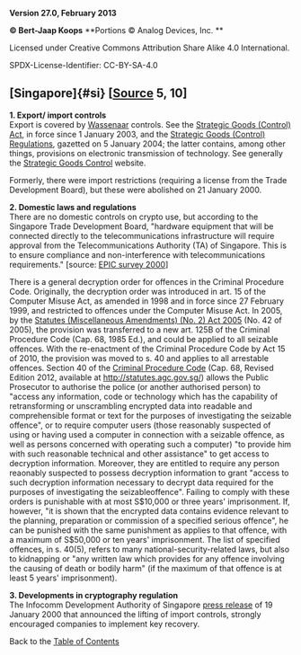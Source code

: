 **Version 27.0, February 2013**

**© Bert-Jaap Koops**
**Portions © Analog Devices, Inc. **  

Licensed under Creative Commons Attribution Share Alike 4.0 International.

SPDX-License-Identifier: CC-BY-SA-4.0

## [Singapore]{#si} \[[Source](cls-srce.htm) 5, 10\]

**1. Export/ import controls**\
Export is covered by [Wassenaar](#Wassenaar) controls. See the
[Strategic Goods (Control)
Act](http://www.stgc.gov.sg/stgc/index.jsp?url=/html/4_Legislation.html&artName=78&catName=46),
in force since 1 January 2003, and the [Strategic Goods (Control)
Regulations](http://www.stgc.gov.sg/stgc/index.jsp?url=/html/4_Legislation.html&artName=78&catName=46),
gazetted on 5 January 2004; the latter contains, among other things,
provisions on electronic transmission of technology. See generally the
[Strategic Goods Control](http://www.stgc.gov.sg/stgc/index.jsp)
website. 

Formerly, there were import restrictions (requiring a license from the
Trade Development Board), but these were abolished on 21 January 2000.

**2. Domestic laws and regulations**\
There are no domestic controls on crypto use, but according to the
Singapore Trade Development Board, \"hardware equipment that will be
connected directly to the telecommunications infrastructure will require
approval from the Telecommunications Authority (TA) of Singapore. This
is to ensure compliance and non-interference with telecommunications
requirements.\" \[source: [EPIC survey
2000](http://www2.epic.org/reports/crypto2000/countries.html#Heading108)\]

There is a general decryption order for offences in the Criminal
Procedure Code. Originally, the decryption order was introduced in art.
15 of the Computer Misuse Act, as amended in 1998 and in force since 27
February 1999, and restricted to offences under the Computer Misuse Act.
In 2005, by the [Statutes (Miscellaneous Amendments) (No. 2) Act
2005](http://app.supremecourt.gov.sg/data/doc/ManageHighlights/366/Statutes%20(Miscellaneous%20Amendments)%20(No%202)%20Act%202005.htm)
(No. 42 of 2005), the provision was transferred to a new art. 125B of
the Criminal Procedure Code (Cap. 68, 1985 Ed.), and could be applied to
all seizable offences. With the re-enactment of the Criminal Procedure
Code by Act 15 of 2010, the provision was moved to s. 40 and applies to
all arrestable offences. Section 40 of the [Criminal Procedure
Code](http://statutes.agc.gov.sg/aol/search/display/view.w3p;page=0;query=CompId:438d3ac1-0aa5-419a-a283-55122e09c04e;rec=0;resUrl=http://statutes.agc.gov.sg/aol/browse/titleResults.w3p;letter=C;type=actsAll)
(Cap. 68, Revised Edition 2012, available at
<http://statutes.agc.gov.sg/>) allows the Public Prosecutor to authorise
the police (or another authorised person) to \"access any information,
code or technology which has the capability of retransforming or
unscrambling encrypted data into readable and comprehensible format or
text for the purposes of investigating the seizable offence\", or to
require computer users (those reasonably suspected of using or having
used a computer in connection with a seizable offence, as well as
persons concerned with operating such a computer) \"to provide him with
such reasonable technical and other assistance\" to get access to
decryption information. Moreover, they are entitled to require any
person reaonably suspected to possess decryption information to grant
\"access to such decryption information necessary to decrypt data
required for the purposes of investigating the seizableoffence\".
Failing to comply with these orders is punishable with at most S\$10,000
or three years\' imprisonment. If, however, \"it is shown that the
encrypted data contains evidence relevant to the planning, preparation
or commission of a specified serious offence\", he can be punished with
the same punishment as applies to that offence, with a maximum of
S\$50,000 or ten years\' imprisonment. The list of specified offences,
in s. 40(5), refers to many national-security-related laws, but also to
kidnapping or \"any written law which provides for any offence involving
the causing of death or bodily harm\" (if the maximum of that offence is
at least 5 years\' imprisonment).

**3. Developments in cryptography regulation**\
The Infocomm Development Authority of Singapore [press
release](http://www.ida.gov.sg/Website/IDAContent.nsf/dd1521f1e79ecf3bc825682f0045a340/b862cb2072335c19c825686b003b85a9?OpenDocument)
of 19 January 2000 that announced the lifting of import controls,
strongly encouraged companies to implement key recovery.

Back to the [Table of Contents](index.html#toc)
